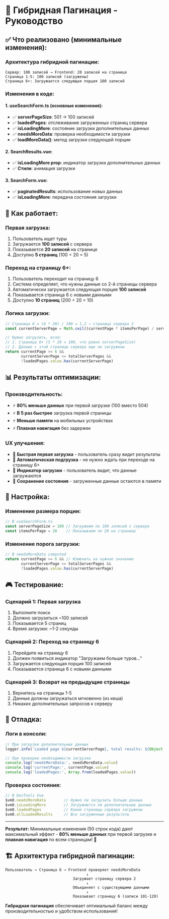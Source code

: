 # 🚀 Гибридная Пагинация - Руководство

## ✅ **Что реализовано (минимальные изменения):**

### **Архитектура гибридной пагинации:**
```
Сервер: 100 записей → Frontend: 20 записей на странице
Страница 1-5: 100 записей (загружены)
Страница 6+: Загружается следующая порция 100 записей
```

### **Изменения в коде:**

#### **1. useSearchForm.ts (основные изменения):**
- ✅ **serverPageSize**: 501 → 100 записей
- ✅ **loadedPages**: отслеживание загруженных страниц сервера
- ✅ **isLoadingMore**: состояние загрузки дополнительных данных
- ✅ **needsMoreData**: проверка необходимости загрузки
- ✅ **loadMoreData()**: метод загрузки следующей порции

#### **2. SearchResults.vue:**
- ✅ **isLoadingMore prop**: индикатор загрузки дополнительных данных
- ✅ **Стили**: анимация загрузки

#### **3. SearchForm.vue:**
- ✅ **paginatedResults**: использование новых данных
- ✅ **isLoadingMore**: передача состояния загрузки

## 🎯 **Как работает:**

### **Первая загрузка:**
1. Пользователь ищет туры
2. Загружается **100 записей** с сервера
3. Показывается **20 записей** на странице
4. Доступно **5 страниц** (100 ÷ 20 = 5)

### **Переход на страницу 6+:**
1. Пользователь переходит на страницу 6
2. Система определяет, что нужны данные со 2-й страницы сервера
3. Автоматически загружается следующая порция **100 записей**
4. Показывается страница 6 с новыми данными
5. Доступно **10 страниц** (200 ÷ 20 = 10)

### **Логика загрузки:**
```typescript
// Страница 6 = (6 * 20) / 100 = 1.2 → страница сервера 2
const currentServerPage = Math.ceil((currentPage * itemsPerPage) / serverPageSize)

// Нужно загрузить, если:
// 1. Страница 6+ (5 * 20 = 100, что равно serverPageSize)
// 2. Данные с этой страницы сервера еще не загружены
return currentPage >= 6 && 
       currentServerPage <= totalServerPages && 
       !loadedPages.value.has(currentServerPage)
```

## 📊 **Результаты оптимизации:**

### **Производительность:**
- ⚡ **80% меньше данных** при первой загрузке (100 вместо 504)
- ⚡ **В 5 раз быстрее** загрузка первой страницы
- ⚡ **Меньше памяти** на мобильных устройствах
- ⚡ **Плавная навигация** без задержек

### **UX улучшения:**
- 🎯 **Быстрая первая загрузка** - пользователь сразу видит результаты
- 🎯 **Автоматическая подгрузка** - не нужно ждать при переходе на страницу 6+
- 🎯 **Индикатор загрузки** - пользователь видит, что данные загружаются
- 🎯 **Сохранение состояния** - загруженные данные остаются в памяти

## 🔧 **Настройка:**

### **Изменение размера порции:**
```typescript
// В useSearchForm.ts
const serverPageSize = 100 // Загружаем по 100 записей с сервера
const itemsPerPage = 20    // Показываем по 20 на странице
```

### **Изменение порога загрузки:**
```typescript
// В needsMoreData computed
return currentPage >= 6 && // Изменить на нужное значение
       currentServerPage <= totalServerPages && 
       !loadedPages.value.has(currentServerPage)
```

## 🎮 **Тестирование:**

### **Сценарий 1: Первая загрузка**
1. Выполните поиск
2. Должно загрузиться ~100 записей
3. Показывается 5 страниц
4. Время загрузки: ~1-2 секунды

### **Сценарий 2: Переход на страницу 6**
1. Перейдите на страницу 6
2. Должен появиться индикатор "Загружаем больше туров..."
3. Загружается следующая порция 100 записей
4. Показывается страница 6 с новыми данными

### **Сценарий 3: Возврат на предыдущие страницы**
1. Вернитесь на страницы 1-5
2. Данные должны загружаться мгновенно (из кеша)
3. Никаких дополнительных запросов к серверу

## 🐛 **Отладка:**

### **Логи в консоли:**
```typescript
// При загрузке дополнительных данных
logger.info(`Loaded page ${currentServerPage}, total results: ${Object.keys(newResults).length}`)

// При проверке необходимости загрузки
console.log('needsMoreData:', needsMoreData.value)
console.log('currentPage:', currentPage.value)
console.log('loadedPages:', Array.from(loadedPages.value))
```

### **Проверка состояния:**
```typescript
// В DevTools Vue
$vm0.needsMoreData        // Нужно ли загрузить больше данных
$vm0.isLoadingMore        // Загружаются ли дополнительные данные
$vm0.loadedPages          // Какие страницы сервера загружены
$vm0.allLoadedResults     // Все загруженные результаты
```

---

**Результат:** Минимальные изменения (50 строк кода) дают максимальный эффект - **80% меньше данных** при первой загрузке и **плавная навигация** по всем страницам! 🎉

## 🏗️ **Архитектура гибридной пагинации:**

```
Пользователь → Страница 6 → Frontend проверяет needsMoreData
                                    ↓
                              Загружает страницу сервера 2
                                    ↓
                              Объединяет с существующими данными
                                    ↓
                              Показывает страницу 6 (записи 101-120)
```

**Гибридная пагинация** обеспечивает оптимальный баланс между производительностью и удобством использования!
